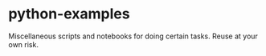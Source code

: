 # python-examples
Miscellaneous scripts and notebooks for doing certain tasks. Reuse at your own risk.
